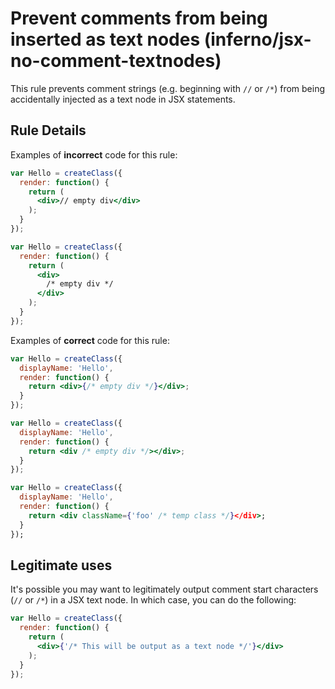 # Prevent comments from being inserted as text nodes (inferno/jsx-no-comment-textnodes)

This rule prevents comment strings (e.g. beginning with `//` or `/*`) from being accidentally
injected as a text node in JSX statements.

## Rule Details

Examples of **incorrect** code for this rule:

```jsx
var Hello = createClass({
  render: function() {
    return (
      <div>// empty div</div>
    );
  }
});

var Hello = createClass({
  render: function() {
    return (
      <div>
        /* empty div */
      </div>
    );
  }
});
```

Examples of **correct** code for this rule:

```jsx
var Hello = createClass({
  displayName: 'Hello',
  render: function() {
    return <div>{/* empty div */}</div>;
  }
});

var Hello = createClass({
  displayName: 'Hello',
  render: function() {
    return <div /* empty div */></div>;
  }
});

var Hello = createClass({
  displayName: 'Hello',
  render: function() {
    return <div className={'foo' /* temp class */}</div>;
  }
});
```

## Legitimate uses

It's possible you may want to legitimately output comment start characters (`//` or `/*`) in a JSX text node. In which case, you can do the following:

```jsx
var Hello = createClass({
  render: function() {
    return (
      <div>{'/* This will be output as a text node */'}</div>
    );
  }
});
```
